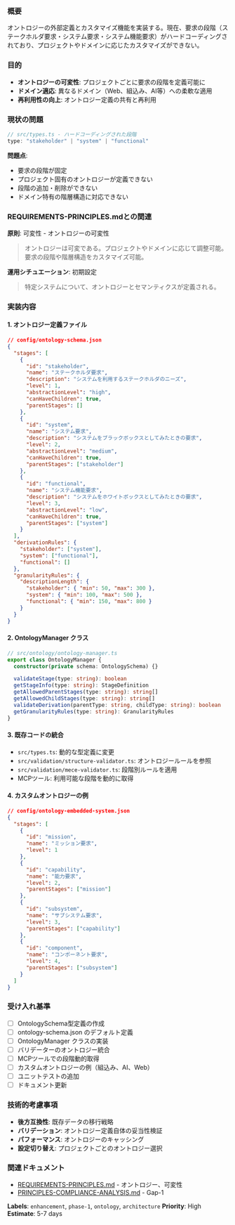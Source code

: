 ### 概要

オントロジーの外部定義とカスタマイズ機能を実装する。現在、要求の段階（ステークホルダ要求・システム要求・システム機能要求）がハードコーディングされており、プロジェクトやドメインに応じたカスタマイズができない。

### 目的

- **オントロジーの可変性**: プロジェクトごとに要求の段階を定義可能に
- **ドメイン適応**: 異なるドメイン（Web、組込み、AI等）への柔軟な適用
- **再利用性の向上**: オントロジー定義の共有と再利用

### 現状の問題

```typescript
// src/types.ts - ハードコーディングされた段階
type: "stakeholder" | "system" | "functional"
```

**問題点**:
- 要求の段階が固定
- プロジェクト固有のオントロジーが定義できない
- 段階の追加・削除ができない
- ドメイン特有の階層構造に対応できない

### REQUIREMENTS-PRINCIPLES.mdとの関連

**原則**: 可変性 - オントロジーの可変性
> オントロジーは可変である。プロジェクトやドメインに応じて調整可能。要求の段階や階層構造をカスタマイズ可能。

**運用シチュエーション**: 初期設定
> 特定システムについて、オントロジーとセマンティクスが定義される。

### 実装内容

#### 1. オントロジー定義ファイル

```json
// config/ontology-schema.json
{
  "stages": [
    {
      "id": "stakeholder",
      "name": "ステークホルダ要求",
      "description": "システムを利用するステークホルダのニーズ",
      "level": 1,
      "abstractionLevel": "high",
      "canHaveChildren": true,
      "parentStages": []
    },
    {
      "id": "system",
      "name": "システム要求",
      "description": "システムをブラックボックスとしてみたときの要求",
      "level": 2,
      "abstractionLevel": "medium",
      "canHaveChildren": true,
      "parentStages": ["stakeholder"]
    },
    {
      "id": "functional",
      "name": "システム機能要求",
      "description": "システムをホワイトボックスとしてみたときの要求",
      "level": 3,
      "abstractionLevel": "low",
      "canHaveChildren": true,
      "parentStages": ["system"]
    }
  ],
  "derivationRules": {
    "stakeholder": ["system"],
    "system": ["functional"],
    "functional": []
  },
  "granularityRules": {
    "descriptionLength": {
      "stakeholder": { "min": 50, "max": 300 },
      "system": { "min": 100, "max": 500 },
      "functional": { "min": 150, "max": 800 }
    }
  }
}
```

#### 2. OntologyManager クラス

```typescript
// src/ontology/ontology-manager.ts
export class OntologyManager {
  constructor(private schema: OntologySchema) {}

  validateStage(type: string): boolean
  getStageInfo(type: string): StageDefinition
  getAllowedParentStages(type: string): string[]
  getAllowedChildStages(type: string): string[]
  validateDerivation(parentType: string, childType: string): boolean
  getGranularityRules(type: string): GranularityRules
}
```

#### 3. 既存コードの統合

- `src/types.ts`: 動的な型定義に変更
- `src/validation/structure-validator.ts`: オントロジールールを参照
- `src/validation/mece-validator.ts`: 段階別ルールを適用
- MCPツール: 利用可能な段階を動的に取得

#### 4. カスタムオントロジーの例

```json
// config/ontology-embedded-system.json
{
  "stages": [
    {
      "id": "mission",
      "name": "ミッション要求",
      "level": 1
    },
    {
      "id": "capability",
      "name": "能力要求",
      "level": 2,
      "parentStages": ["mission"]
    },
    {
      "id": "subsystem",
      "name": "サブシステム要求",
      "level": 3,
      "parentStages": ["capability"]
    },
    {
      "id": "component",
      "name": "コンポーネント要求",
      "level": 4,
      "parentStages": ["subsystem"]
    }
  ]
}
```

### 受け入れ基準

- [ ] OntologySchema型定義の作成
- [ ] ontology-schema.json のデフォルト定義
- [ ] OntologyManager クラスの実装
- [ ] バリデーターのオントロジー統合
- [ ] MCPツールでの段階動的取得
- [ ] カスタムオントロジーの例（組込み、AI、Web）
- [ ] ユニットテストの追加
- [ ] ドキュメント更新

### 技術的考慮事項

- **後方互換性**: 既存データの移行戦略
- **バリデーション**: オントロジー定義自体の妥当性検証
- **パフォーマンス**: オントロジーのキャッシング
- **設定切り替え**: プロジェクトごとのオントロジー選択

### 関連ドキュメント

- [REQUIREMENTS-PRINCIPLES.md](../REQUIREMENTS-PRINCIPLES.md) - オントロジー、可変性
- [PRINCIPLES-COMPLIANCE-ANALYSIS.md](../PRINCIPLES-COMPLIANCE-ANALYSIS.md) - Gap-1

**Labels**: `enhancement`, `phase-1`, `ontology`, `architecture`
**Priority**: High
**Estimate**: 5-7 days
